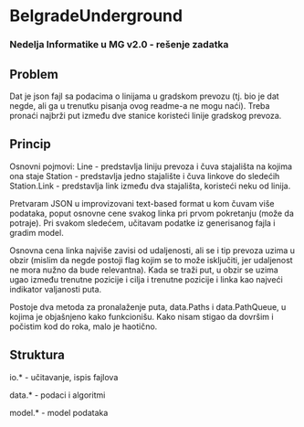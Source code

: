 # BelgradeUnderground
### Nedelja Informatike u MG v2.0 - rešenje zadatka

## Problem
Dat je json fajl sa podacima o linijama u gradskom prevozu (tj. bio je dat negde, ali ga u trenutku pisanja ovog readme-a ne mogu naći). Treba pronaći najbrži put između dve stanice koristeći linije gradskog prevoza.

## Princip
Osnovni pojmovi: 
Line - predstavlja liniju prevoza i čuva stajališta na kojima ona staje
Station - predstavlja jedno stajalište i čuva linkove do sledećih
Station.Link - predstavlja link između dva stajališta, koristeći neku od linija.

Pretvaram JSON u improvizovani text-based format u kom čuvam više podataka, poput osnovne cene svakog linka pri prvom pokretanju (može da potraje). Pri svakom sledećem, učitavam podatke iz generisanog fajla i gradim model.

Osnovna cena linka najviše zavisi od udaljenosti, ali se i tip prevoza uzima u obzir (mislim da negde postoji flag kojim se to može isključiti, jer udaljenost ne mora nužno da bude relevantna). Kada se traži put, u obzir se uzima ugao između trenutne pozicije i cilja i trenutne pozicije i linka kao najveći indikator valjanosti puta.

Postoje dva metoda za pronalaženje puta, data.Paths i data.PathQueue, u kojima je objašnjeno kako funkcionišu. Kako nisam stigao da dovršim i počistim kod do roka, malo je haotično.


## Struktura
io.\* - učitavanje, ispis fajlova

data.\* - podaci i algoritmi

model.\* - model podataka
